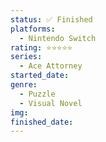 ```yaml
---
status: ✅ Finished
platforms:
  - Nintendo Switch
rating: ⭐⭐⭐⭐⭐
series:
  - Ace Attorney
started_date:
genre:
  - Puzzle
  - Visual Novel
img:
finished_date:
---
```

